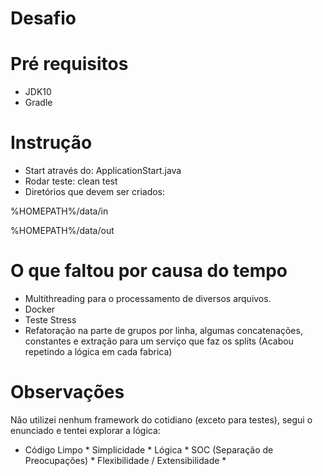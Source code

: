 # Desafio

# Pré requisitos
- JDK10
- Gradle

# Instrução

- Start através do: ApplicationStart.java
- Rodar teste: clean test
- Diretórios que devem ser criados:

%HOMEPATH%/data/in

%HOMEPATH%/data/out

# O que faltou por causa do tempo

- Multithreading para o processamento de diversos arquivos.
- Docker
- Teste Stress
- Refatoração na parte de grupos por linha, algumas concatenações, constantes e extração para um serviço que faz os splits (Acabou repetindo a lógica em cada fabrica)

# Observações

Não utilizei nenhum framework do cotidiano (exceto para testes), segui o enunciado e tentei explorar a lógica:

* Código Limpo * Simplicidade * Lógica * SOC (Separação de Preocupações) * Flexibilidade / Extensibilidade *

